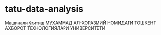 # tatu-data-analysis
Машинали  ўқитиш МУҲАММАД АЛ-ХОРАЗМИЙ НОМИДАГИ    ТОШКЕНТ АХБОРОТ ТЕХНОЛОГИЯЛАРИ УНИВЕРСИТЕТИ 
